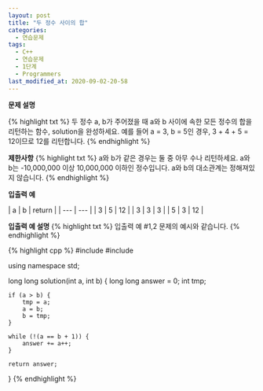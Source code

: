 ```yaml
---
layout: post
title: "두 정수 사이의 합"
categories:
  - 연습문제
tags:
  - C++
  - 연습문제
  - 1단계
  - Programmers
last_modified_at: 2020-09-02-20-58
---
```


<strong>문제 설명</strong>

{% highlight txt %}
두 정수 a, b가 주어졌을 때 a와 b 사이에 속한 모든 정수의 합을 리턴하는 함수,
solution을 완성하세요. 예를 들어 a = 3, b = 5인 경우,
3 + 4 + 5 = 12이므로 12를 리턴합니다.
{% endhighlight %}

<strong>제한사항</strong>
{% highlight txt %}
a와 b가 같은 경우는 둘 중 아무 수나 리턴하세요.
a와 b는 -10,000,000 이상 10,000,000 이하인 정수입니다.
a와 b의 대소관계는 정해져있지 않습니다.
{% endhighlight %}

<strong>입출력 예</strong>

| a	| b | return |
| --- | --- |
| 3 |	5 |	12 |
| 3 |	3 |	3 |
| 5 |	3 |	12 |
 
<strong>입출력 예 설명</strong>
{% highlight txt %}
입출력 예 #1,2
문제의 예시와 같습니다.
{% endhighlight %}


{% highlight cpp %}
#include <string>
#include <vector>

using namespace std;

long long solution(int a, int b) {
    long long answer = 0;
    int tmp;
    
    if (a > b) {
        tmp = a;
        a = b;
        b = tmp;
    }
    
    while (!(a == b + 1)) {
        answer += a++;
    }
    
    return answer;
}
{% endhighlight %}
